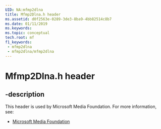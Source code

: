 ```yaml
---
UID: NA:mfmp2dlna
title: Mfmp2Dlna.h header
ms.assetid: d0f2563e-0289-3de3-8ba9-4bb82514c8b7
ms.date: 01/11/2019
ms.keywords: 
ms.topic: conceptual
tech.root: mf
f1_keywords:
 - mfmp2dlna
 - mfmp2dlna/mfmp2dlna
---
```


# Mfmp2Dlna.h header


## -description

This header is used by Microsoft Media Foundation. For more information, see:

- [Microsoft Media Foundation](../_mf/index.md)


